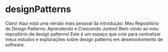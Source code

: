 # designPatterns
 Claro! Aqui está uma versão mais pessoal da introdução:  Meu Repositório de Design Patterns: Aprendendo e Crescendo Juntos! Bem-vindo ao meu repositório de design patterns!  Este é um espaço que criei para centralizar meus estudos e explorações sobre design patterns em desenvolvimento de software. 
